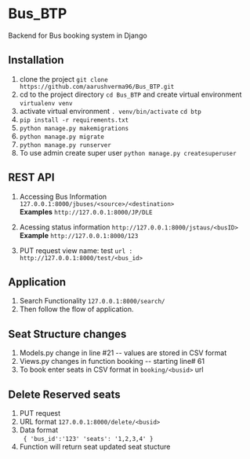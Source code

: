 # Bus_BTP
Backend for Bus booking system in Django

## Installation
1. clone the project 
`git clone https://github.com/aarushverma96/Bus_BTP.git`
2. cd to the project directory 
`cd Bus_BTP` and create virtual environment 
`virtualenv venv`
3. activate virtual environment 
`. venv/bin/activate`
 `cd btp`
4. `pip install -r requirements.txt`
5. `python manage.py makemigrations`
6. `python manage.py migrate`
7. `python manage.py runserver`
8. To use admin create super user 
`python manage.py createsuperuser`

## REST API
1. Accessing Bus Information 
`127.0.0.1:8000/jbuses/<source>/<destination>`<br>
	<b>Examples</b>
	`http://127.0.0.1:8000/JP/DLE`

2. Acessing status information
`http://127.0.0.1:8000/jstaus/<busID>`<br>
	<b>Example</b>
	`http://127.0.0.1:8000/123`

3. PUT request 
	view name: test
	`url : http://127.0.0.1:8000/test/<bus_id>`

## Application 
1. Search Functionality
	`127.0.0.1:8000/search/`
2. Then follow the flow of application.

## Seat Structure changes
1. Models.py change in line #21 -- values are stored in CSV format
2. Views.py changes in function booking -- starting line# 61
3. To book enter seats in CSV format in `booking/<busid>` url

## Delete Reserved seats 
1. PUT request
2. URL format `127.0.0.1:8000/delete/<busid>`
3. Data format <br>
`
{
	'bus_id':'123'
	'seats': '1,2,3,4'
}`
4. Function will return seat updated seat stucture


